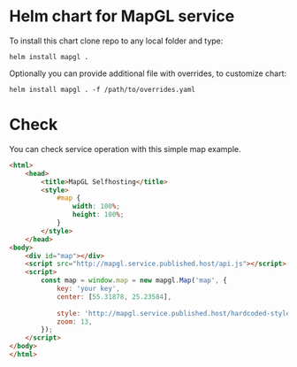 # Helm chart for MapGL service

To install this chart clone repo to any local folder and type:

```
helm install mapgl .
```

Optionally you can provide additional file with overrides, to customize chart:

```
helm install mapgl . -f /path/to/overrides.yaml
```

# Check

You can check service operation with this simple map example. 

```html
<html>
    <head>
        <title>MapGL Selfhosting</title>
        <style>
            #map {
                width: 100%;
                height: 100%;
            }
        </style>        
    </head>
<body>
    <div id="map"></div>
    <script src="http://mapgl.service.published.host/api.js"></script>
    <script>
        const map = window.map = new mapgl.Map('map', {
            key: 'your key',
            center: [55.31878, 25.23584],
                     
            style: 'http://mapgl.service.published.host/hardcoded-style/style.json',
            zoom: 13,
        });
    </script>
</body>
</html>
```
